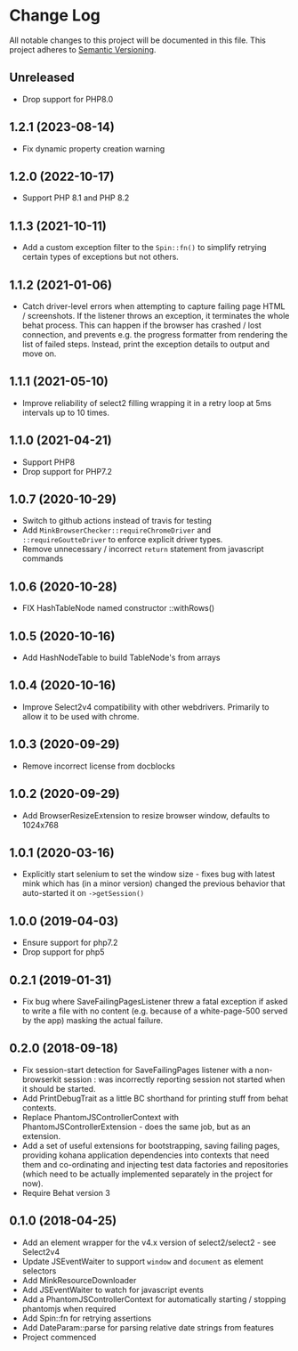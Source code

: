 # Change Log
All notable changes to this project will be documented in this file.
This project adheres to [Semantic Versioning](http://semver.org/).

## Unreleased

*  Drop support for PHP8.0

## 1.2.1 (2023-08-14)

* Fix dynamic property creation warning

## 1.2.0 (2022-10-17)

* Support PHP 8.1 and PHP 8.2

## 1.1.3 (2021-10-11)

* Add a custom exception filter to the `Spin::fn()` to simplify retrying certain types of exceptions but not others.

## 1.1.2 (2021-01-06)

* Catch driver-level errors when attempting to capture failing page HTML / screenshots.
  If the listener throws an exception, it terminates the whole behat process. This can happen if
  the browser has crashed / lost connection, and prevents e.g. the progress formatter from rendering
  the list of failed steps. Instead, print the exception details to output and move on.

## 1.1.1 (2021-05-10)

* Improve reliability of select2 filling wrapping it in a retry loop at 5ms intervals up to 10 times.

## 1.1.0 (2021-04-21)

* Support PHP8
* Drop support for PHP7.2

## 1.0.7 (2020-10-29)

* Switch to github actions instead of travis for testing
* Add `MinkBrowserChecker::requireChromeDriver` and `::requireGoutteDriver` to enforce explicit driver types.
* Remove unnecessary / incorrect `return` statement from javascript commands

## 1.0.6 (2020-10-28)

* FIX HashTableNode named constructor ::withRows()

## 1.0.5 (2020-10-16)

* Add HashNodeTable to build TableNode's from arrays

## 1.0.4 (2020-10-16)

* Improve Select2v4 compatibility with other webdrivers. Primarily to allow it to be used with chrome.

## 1.0.3 (2020-09-29)

* Remove incorrect license from docblocks

## 1.0.2 (2020-09-29)

* Add BrowserResizeExtension to resize browser window, defaults to 1024x768

## 1.0.1 (2020-03-16)

* Explicitly start selenium to set the window size - fixes bug with latest mink which has
  (in a minor version) changed the previous behavior that auto-started it on
  `->getSession()`

## 1.0.0 (2019-04-03)

* Ensure support for php7.2
* Drop support for php5

## 0.2.1 (2019-01-31)

* Fix bug where SaveFailingPagesListener threw a fatal exception if asked to write a
  file with no content (e.g. because of a white-page-500 served by the app) masking the
  actual failure.

## 0.2.0 (2018-09-18)

* Fix session-start detection for SaveFailingPages listener with a non-browserkit 
  session : was incorrectly reporting session not started when it should be started.
* Add PrintDebugTrait as a little BC shorthand for printing stuff from behat 
  contexts.
* Replace PhantomJSControllerContext with PhantomJSControllerExtension - does
  the same job, but as an extension.
* Add a set of useful extensions for bootstrapping, saving failing pages,
  providing kohana application dependencies into contexts that need them and 
  co-ordinating and injecting test data factories and repositories (which need
  to be actually implemented separately in the project for now). 
* Require Behat version 3

## 0.1.0 (2018-04-25)

* Add an element wrapper for the v4.x version of select2/select2 - see Select2v4
* Update JSEventWaiter to support `window` and `document` as element selectors
* Add MinkResourceDownloader
* Add JSEventWaiter to watch for javascript events
* Add a PhantomJSControllerContext for automatically starting / stopping phantomjs when required
* Add Spin::fn for retrying assertions
* Add DateParam::parse for parsing relative date strings from features
* Project commenced
